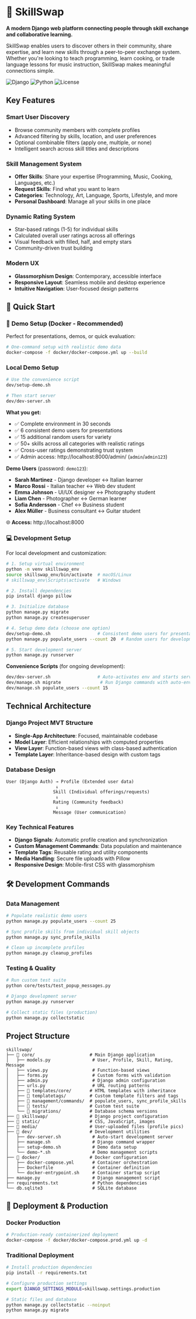 # 🔄 SkillSwap

**A modern Django web platform connecting people through skill exchange and collaborative learning.**

SkillSwap enables users to discover others in their community, share expertise, and learn new skills through a peer-to-peer exchange system. Whether you're looking to teach programming, learn cooking, or trade language lessons for music instruction, SkillSwap makes meaningful connections simple.

![Django](https://img.shields.io/badge/Django-4.2.7-green)
![Python](https://img.shields.io/badge/Python-3.11+-blue)
![License](https://img.shields.io/badge/License-MIT-yellow)

## Key Features

### **Smart User Discovery**
- Browse community members with complete profiles
- Advanced filtering by skills, location, and user preferences
- Optional combinable filters (apply one, multiple, or none)
- Intelligent search across skill titles and descriptions

### **Skill Management System**
- **Offer Skills**: Share your expertise (Programming, Music, Cooking, Languages, etc.)
- **Request Skills**: Find what you want to learn
- **Categories**: Technology, Art, Language, Sports, Lifestyle, and more
- **Personal Dashboard**: Manage all your skills in one place

### **Dynamic Rating System**
- Star-based ratings (1-5) for individual skills
- Calculated overall user ratings across all offerings
- Visual feedback with filled, half, and empty stars
- Community-driven trust building


### **Modern UX**
- **Glassmorphism Design**: Contemporary, accessible interface
- **Responsive Layout**: Seamless mobile and desktop experience
- **Intuitive Navigation**: User-focused design patterns

## 🚀 Quick Start

### 🐳 **Demo Setup (Docker - Recommended)**

Perfect for presentations, demos, or quick evaluation:

```bash
# One-command setup with realistic demo data
docker-compose -f docker/docker-compose.yml up --build
```

### **Local Demo Setup**

```bash
# Use the convenience script
dev/setup-demo.sh

# Then start server
dev/dev-server.sh
```

**What you get:**
- ✅ Complete environment in 30 seconds
- ✅ 6 consistent demo users for presentations
- ✅ 15 additional random users for variety  
- ✅ 50+ skills across all categories with realistic ratings
- ✅ Cross-user ratings demonstrating trust system
- ✅ Admin access: http://localhost:8000/admin/ (`admin`/`admin123`)

**Demo Users** (password: `demo123`):
- **Sarah Martinez** - Django developer ↔ Italian learner
- **Marco Rossi** - Italian teacher ↔ Web dev student  
- **Emma Johnson** - UI/UX designer ↔ Photography student
- **Liam Chen** - Photographer ↔ German learner
- **Sofia Andersson** - Chef ↔ Business student
- **Alex Müller** - Business consultant ↔ Guitar student

🌐 **Access:** http://localhost:8000

### 💻 **Development Setup**

For local development and customization:

```bash
# 1. Setup virtual environment
python -m venv skillswap_env
source skillswap_env/bin/activate  # macOS/Linux
# skillswap_env\Scripts\activate   # Windows

# 2. Install dependencies
pip install django pillow

# 3. Initialize database
python manage.py migrate
python manage.py createsuperuser

# 4. Setup demo data (choose one option)
dev/setup-demo.sh                  # Consistent demo users for presentations
python manage.py populate_users --count 20  # Random users for development

# 5. Start development server
python manage.py runserver
```

**Convenience Scripts** (for ongoing development):
```bash
dev/dev-server.sh                  # Auto-activates env and starts server
dev/manage.sh migrate               # Run Django commands with auto-env
dev/manage.sh populate_users --count 15
```

## Technical Architecture

### **Django Project MVT Structure**
- **Single-App Architecture**: Focused, maintainable codebase
- **Model Layer**: Efficient relationships with computed properties
- **View Layer**: Function-based views with class-based authentication
- **Template Layer**: Inheritance-based design with custom tags

### **Database Design**
```
User (Django Auth) → Profile (Extended user data)
                   ↓
                  Skill (Individual offerings/requests)
                   ↓
                  Rating (Community feedback)
                   ↓
                  Message (User communication)
```

### **Key Technical Features**
- **Django Signals**: Automatic profile creation and synchronization
- **Custom Management Commands**: Data population and maintenance
- **Template Tags**: Reusable rating and utility components
- **Media Handling**: Secure file uploads with Pillow
- **Responsive Design**: Mobile-first CSS with glassmorphism

## 🛠️ Development Commands

### **Data Management**
```bash
# Populate realistic demo users
python manage.py populate_users --count 25

# Sync profile skills from individual skill objects  
python manage.py sync_profile_skills

# Clean up incomplete profiles
python manage.py cleanup_profiles
```

### **Testing & Quality**
```bash
# Run custom test suite
python core/tests/test_popup_messages.py

# Django development server
python manage.py runserver

# Collect static files (production)
python manage.py collectstatic
```

## Project Structure

```
skillswap/
├── 📁 core/                     # Main Django application
│   ├── models.py                # User, Profile, Skill, Rating, Message
│   ├── views.py                 # Function-based views
│   ├── forms.py                 # Custom forms with validation
│   ├── admin.py                 # Django admin configuration
│   ├── urls.py                  # URL routing patterns
│   ├── 📁 templates/core/       # HTML templates with inheritance
│   ├── 📁 templatetags/         # Custom template filters and tags
│   ├── 📁 management/commands/  # populate_users, sync_profile_skills
│   ├── 📁 tests/                # Custom test suite
│   └── 📁 migrations/           # Database schema versions
├── 📁 skillswap/                # Django project configuration
├── 📁 static/                   # CSS, JavaScript, images
├── 📁 media/                    # User-uploaded files (profile pics)
├── 📁 dev/                      # Development utilities
│   ├── dev-server.sh            # Auto-start development server
│   ├── manage.sh                # Django command wrapper
│   ├── setup-demo.sh            # Demo data setup
│   └── demo-*.sh                # Demo management scripts
├── 🐳 docker/                   # Docker configuration
│   ├── docker-compose.yml       # Container orchestration
│   ├── Dockerfile               # Container definition
│   └── docker-entrypoint.sh     # Container startup script
├── manage.py                    # Django management script
├── requirements.txt             # Python dependencies
└── db.sqlite3                   # SQLite database
```

## 🚀 Deployment & Production

### **Docker Production**
```bash
# Production-ready containerized deployment
docker-compose -f docker/docker-compose.prod.yml up -d
```

### **Traditional Deployment**
```bash
# Install production dependencies
pip install -r requirements.txt

# Configure production settings
export DJANGO_SETTINGS_MODULE=skillswap.settings.production

# Static files and database
python manage.py collectstatic --noinput
python manage.py migrate
```